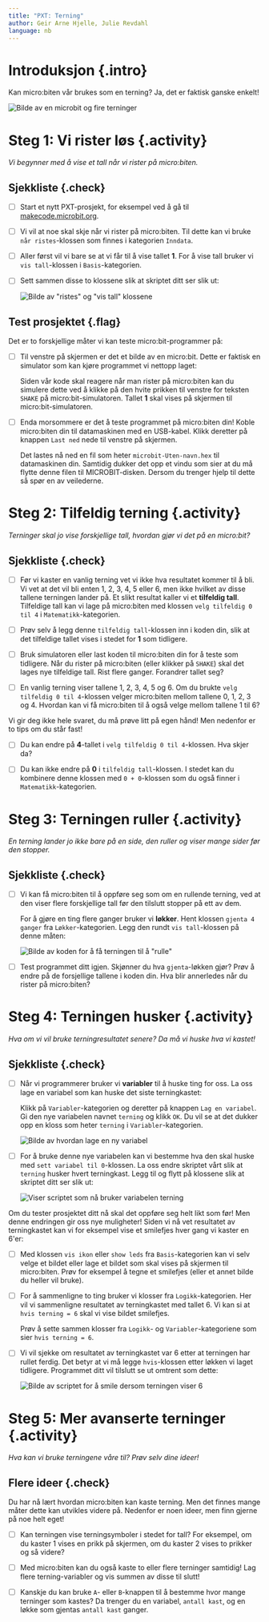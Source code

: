 ```yaml
---
title: "PXT: Terning"
author: Geir Arne Hjelle, Julie Revdahl
language: nb
---
```



# Introduksjon {.intro}

Kan micro:biten vår brukes som en terning? Ja, det er faktisk ganske enkelt!

![Bilde av en microbit og fire terninger](terning.jpg)


# Steg 1: Vi rister løs {.activity}

*Vi begynner med å vise et tall når vi rister på micro:biten.*

## Sjekkliste {.check}

- [ ] Start et nytt PXT-prosjekt, for eksempel ved å gå til
  [makecode.microbit.org](https://makecode.microbit.org/?lang=no).

- [ ] Vi vil at noe skal skje når vi rister på micro:biten. Til dette kan vi
  bruke `når ristes`-klossen som finnes i kategorien `Inndata`.

- [ ] Aller først vil vi bare se at vi får til å vise tallet __1__. For å vise
  tall bruker vi `vis tall`-klossen i `Basis`-kategorien.

- [ ] Sett sammen disse to klossene slik at skriptet ditt ser slik ut:

    ![Bilde av "ristes" og "vis tall" klossene](risteskript_1.png)

## Test prosjektet {.flag}

Det er to forskjellige måter vi kan teste micro:bit-programmer på:

- [ ] Til venstre på skjermen er det et bilde av en micro:bit. Dette er faktisk
  en simulator som kan kjøre programmet vi nettopp laget:

  Siden vår kode skal reagere når man rister på micro:biten kan du simulere
  dette ved å klikke på den hvite prikken til venstre for teksten `SHAKE` på
  micro:bit-simulatoren. Tallet __1__ skal vises på skjermen til
  micro:bit-simulatoren.

- [ ] Enda morsommere er det å teste programmet på micro:biten din! Koble
  micro:biten din til datamaskinen med en USB-kabel. Klikk deretter på knappen
  `Last ned` nede til venstre på skjermen.

  Det lastes nå ned en fil som heter `microbit-Uten-navn.hex` til datamaskinen
  din. Samtidig dukker det opp et vindu som sier at du må flytte denne filen til
  MICROBIT-disken. Dersom du trenger hjelp til dette så spør en av veilederne.


# Steg 2: Tilfeldig terning {.activity}

*Terninger skal jo vise forskjellige tall, hvordan gjør vi det på en micro:bit?*

## Sjekkliste {.check}

- [ ] Før vi kaster en vanlig terning vet vi ikke hva resultatet kommer til å
  bli. Vi vet at det vil bli enten 1, 2, 3, 4, 5 eller 6, men ikke hvilket av
  disse tallene terningen lander på. Et slikt resultat kaller vi et __tilfeldig
  tall__. Tilfeldige tall kan vi lage på micro:biten med klossen `velg tilfeldig
  0 til 4` i `Matematikk`-kategorien.

- [ ] Prøv selv å legg denne `tilfeldig tall`-klossen inn i koden din, slik at
  det tilfeldige tallet vises i stedet for __1__ som tidligere.

- [ ] Bruk simulatoren eller last koden til micro:biten din for å teste som
  tidligere. Når du rister på micro:biten (eller klikker på `SHAKE`) skal det
  lages nye tilfeldige tall. Rist flere ganger. Forandrer tallet seg?

- [ ] En vanlig terning viser tallene 1, 2, 3, 4, 5 og 6. Om du brukte
  `velg tilfeldig 0 til 4`-klossen velger micro:biten mellom tallene 0, 1, 2, 3
  og 4. Hvordan kan vi få micro:biten til å også velge mellom tallene 1 til 6?

Vi gir deg ikke hele svaret, du må prøve litt på egen hånd! Men nedenfor er to
tips om du står fast!

- [ ] Du kan endre på __4__-tallet i `velg tilfeldig 0 til 4`-klossen. Hva skjer
  da?

- [ ] Du kan ikke endre på __0__ i `tilfeldig tall`-klossen. I stedet kan du
  kombinere denne klossen med `0 + 0`-klossen som du også finner i
  `Matematikk`-kategorien.


# Steg 3: Terningen ruller {.activity}

*En terning lander jo ikke bare på en side, den ruller og viser mange sider før
den stopper.*

## Sjekkliste {.check}

- [ ] Vi kan få micro:biten til å oppføre seg som om en rullende terning, ved at
  den viser flere forskjellige tall før den tilslutt stopper på ett av dem.

  For å gjøre en ting flere ganger bruker vi __løkker__. Hent klossen `gjenta 4
  ganger` fra `Løkker`-kategorien. Legg den rundt `vis tall`-klossen på denne
  måten:

  ![Bilde av koden for å få terningen til å "rulle"](risteskript_2.png)

- [ ] Test programmet ditt igjen. Skjønner du hva `gjenta`-løkken gjør? Prøv å
  endre på de forsjellige tallene i koden din. Hva blir annerledes når du rister
  på micro:biten?


# Steg 4: Terningen husker {.activity}

*Hva om vi vil bruke terningresultatet senere? Da må vi huske hva vi kastet!*

## Sjekkliste {.check}

- [ ] Når vi programmerer bruker vi __variabler__ til å huske ting for oss. La
  oss lage en variabel som kan huske det siste terningkastet:

  Klikk på `Variabler`-kategorien og deretter på knappen `Lag en variabel`. Gi
  den nye variabelen navnet `terning` og klikk `OK`. Du vil se at det dukker opp
  en kloss som heter `terning` i `Variabler`-kategorien.

  ![Bilde av hvordan lage en ny variabel](variabel_terning.png)

- [ ] For å bruke denne nye variabelen kan vi bestemme hva den skal huske med
  `sett variabel til 0`-klossen. La oss endre skriptet vårt slik at `terning`
  husker hvert terningkast. Legg til og flytt på klossene slik at skriptet ditt
  ser slik ut:

  ![Viser scriptet som nå bruker variabelen terning](risteskript_3.png)

Om du tester prosjektet ditt nå skal det oppføre seg helt likt som før! Men
denne endringen gir oss nye muligheter! Siden vi nå vet resultatet av
terningkastet kan vi for eksempel vise et smilefjes hver gang vi kaster en 6'er:

- [ ] Med klossen `vis ikon` eller `show leds` fra `Basis`-kategorien kan vi selv
  velge et bildet eller lage et bildet som skal vises på skjermen til micro:biten. Prøv for eksempel å tegne et
  smilefjes (eller et annet bilde du heller vil bruke).

- [ ] For å sammenligne to ting bruker vi klosser fra `Logikk`-kategorien. Her
  vil vi sammenligne resultatet av terningkastet med tallet 6. Vi kan si at
  `hvis terning = 6` skal vi vise bildet smilefjes.

  Prøv å sette sammen klosser fra `Logikk`- og `Variabler`-kategoriene som sier
  `hvis terning = 6`.

- [ ] Vi vil sjekke om resultatet av terningkastet var 6 etter at terningen har
  rullet ferdig. Det betyr at vi må legge `hvis`-klossen etter løkken vi laget
  tidligere. Programmet ditt vil tilslutt se ut omtrent som dette:

    ![Bilde av scriptet for å smile dersom terningen viser 6](risteskript_4.png)


# Steg 5: Mer avanserte terninger {.activity}

*Hva kan vi bruke terningene våre til? Prøv selv dine ideer!*

## Flere ideer {.check}

Du har nå lært hvordan micro:biten kan kaste terning. Men det finnes mange måter
dette kan utvikles videre på. Nedenfor er noen ideer, men finn gjerne på noe
helt eget!

- [ ] Kan terningen vise terningsymboler i stedet for tall? For eksempel, om du
  kaster 1 vises en prikk på skjermen, om du kaster 2 vises to prikker og så
  videre?

- [ ] Med micro:biten kan du også kaste to eller flere terninger samtidig! Lag
  flere terning-variabler og vis summen av disse til slutt!

- [ ] Kanskje du kan bruke `A`- eller `B`-knappen til å bestemme hvor mange
  terninger som kastes? Da trenger du en variabel, `antall kast`, og en løkke
  som gjentas `antall kast` ganger.
